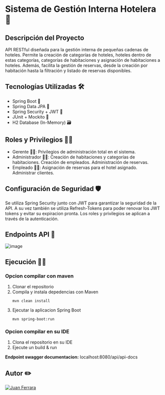 # Sistema de Gestión Interna Hotelera 🏨
## Descripción del Proyecto
API RESTful diseñada para la gestión interna de pequeñas cadenas de hoteles. Permite la creación de categorías de hoteles, hoteles dentro de estas categorías, categorías de habitaciones y asignación de habitaciones a hoteles. Además, facilita la gestión de reservas, desde la creación por habitación hasta la filtración y listado de reservas disponibles.

## Tecnologías Utilizadas 🛠️
- Spring Boot 🌱
- Spring Data JPA 🔄
- Spring Security + JWT 🔐
- JUnit + Mockito 🧪
- H2 Database (In-Memory) 🗃️
## Roles y Privilegios 🕵️‍♂️
- Gerente 👨‍💼:
Privilegios de administración total en el sistema.
- Administrador 👨‍💻: 
Creación de habitaciones y categorías de habitaciones.
Creación de empleados.
Administración de reservas.
- Empleado 👩‍💼:
Asignación de reservas para el hotel asignado. Administrar clientes.
## Configuración de Seguridad 🛡️
Se utiliza Spring Security junto con JWT para garantizar la seguridad de la API. A su vez también se utiliza Refresh-Tokens para poder renovar los JWT tokens y evitar su expiracion pronta. Los roles y privilegios se aplican a través de la autenticación.

## Endpoints API 🚀

![image](https://github.com/JuanDouCore/GestionHotelera/assets/22947314/a7338e30-1e67-40d9-8c5a-623fc4b1f610)

## Ejecución 🏃‍♂️

### Opcion compilar con maven
1. Clonar el repositorio
2. Compila y instala depedencias con Maven
   ```
   mvn clean install
   ```
3. Ejecutar la aplicacion Spring Boot
   ```
   mvn spring-boot:run
   ```
### Opcion compilar en su IDE
1. Clona el repositorio en su IDE
2. Ejecute un build & run

**Endpoint swagger documentacion:** localhost:8080/api/api-docs

## Autor ✏️
[![Juan Ferrara](https://img.shields.io/badge/LinkedIn-JuanFerrara-blue)](https://www.linkedin.com/in/juan-ferrara/)



